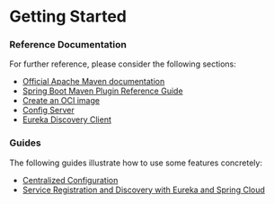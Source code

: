 # Getting Started

### Reference Documentation
For further reference, please consider the following sections:

* [Official Apache Maven documentation](https://maven.apache.org/guides/index.html)
* [Spring Boot Maven Plugin Reference Guide](https://docs.spring.io/spring-boot/docs/2.7.15/maven-plugin/reference/html/)
* [Create an OCI image](https://docs.spring.io/spring-boot/docs/2.7.15/maven-plugin/reference/html/#build-image)
* [Config Server](https://docs.spring.io/spring-cloud-config/docs/current/reference/html/#_spring_cloud_config_server)
* [Eureka Discovery Client](https://docs.spring.io/spring-cloud-netflix/docs/current/reference/html/#service-discovery-eureka-clients)

### Guides
The following guides illustrate how to use some features concretely:

* [Centralized Configuration](https://spring.io/guides/gs/centralized-configuration/)
* [Service Registration and Discovery with Eureka and Spring Cloud](https://spring.io/guides/gs/service-registration-and-discovery/)

